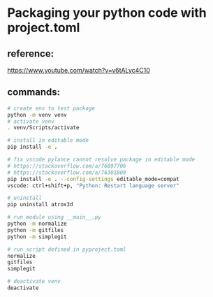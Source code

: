 # Packaging your python code with project.toml

## reference:

https://www.youtube.com/watch?v=v6tALyc4C10

## commands:

```bash
# create env to test package
python -m venv venv
# activate venv
. venv/Scripts/activate

# install in editable mode
pip install -e .

# fix vscode pylance cannot resolve package in editable mode
# https://stackoverflow.com/a/76897706
# https://stackoverflow.com/a/76301809
pip install -e . --config-settings editable_mode=compat
vscode: ctrl+shift+p, "Python: Restart language server"

# uninstall 
pip uninstall atrox3d

# run module using __main__.py
python -m normalize
python -m gitfiles
python -m simplegit

# run script defined in pyproject.toml
normalize
gitfiles
simplegit

# deactivate venv
deactivate
```

